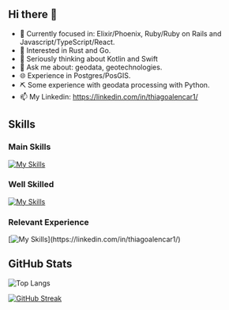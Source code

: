 ## Hi there 👋
- :dart: Currently focused in: Elixir/Phoenix, Ruby/Ruby on Rails and Javascript/TypeScript/React.
- :monocle_face: Interested in Rust and Go.
- 🤔 Seriously thinking about Kotlin and Swift
- 💬 Ask me about: geodata, geotechnologies.
- 🌐 Experience in Postgres/PosGIS.
- ⛏️ Some experience with geodata processing with Python.
- 📫 My Linkedin: https://linkedin.com/in/thiagoalencar1/

## Skills
### Main Skills
[![My Skills](https://skillicons.dev/icons?i=ruby,rails,html,css,js,postgres,mysql,docker,git,github,gitlab)](https://linkedin.com/in/thiagoalencar1/)

### Well Skilled
[![My Skills](https://skillicons.dev/icons?i=aws,python,react,ts,tailwind,sqlite,linux,bash)](https://linkedin.com/in/thiagoalencar1/)

### Relevant Experience
[![My Skills](https://skillicons.dev/icons?i=elixir,redis,rabbitmq,graphql,bootstrap,)](https://linkedin.com/in/thiagoalencar1/)

## GitHub Stats
![Top Langs](https://github-readme-stats-git-masterrstaa-rickstaa.vercel.app/api/top-langs/?username=thiagoalencar1&layout=compact&bg_color=000&border_color=30A3DC&title_color=E94D5F&text_color=FFF)

[![GitHub Streak](https://streak-stats.demolab.com?user=thiagoalencar1&theme=dark&exclude_days=Sun%2CSat)](https://git.io/streak-stats)
<!--
**thiagogondim/thiagogondim** is a ✨ _special_ ✨ repository because its `README.md` (this file) appears on your GitHub profile.

Here are some ideas to get you started:

- 🔭 I’m currently working on ...
- 🌱 I’m currently learning ...
- 👯 I’m looking to collaborate on ...
- 🤔 I’m looking for help with ...
- 💬 Ask me about ...
- 📫 How to reach me: ...
- 😄 Pronouns: ...
- ⚡ Fun fact: ...
-->
